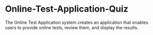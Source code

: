 # Online-Test-Application-Quiz
The Online Test Application system creates an application that enables users to provide online tests, review them, and display the results.
